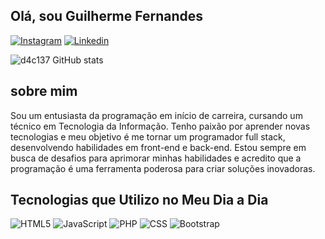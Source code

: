 ## Olá, sou Guilherme Fernandes
[![Instagram](https://img.shields.io/badge/Instagram-E4405F?style=for-the-badge&logo=instagram&logoColor=white)](https://instagram.com/guilherme_d4c137)
[![Linkedin](https://img.shields.io/badge/LinkedIn-0077B5?style=for-the-badge&logo=linkedin&logoColor=white)](http://www.linkedin.com/in/guilherme-fernandes-52b421255)

![d4c137 GitHub stats](https://github-readme-stats.vercel.app/api?username=d4c137&show_icons=true&theme=radical)

## sobre mim
Sou um entusiasta da programação em início de carreira, cursando um técnico em Tecnologia da Informação. Tenho paixão por aprender novas tecnologias e meu objetivo é me tornar um programador full stack, desenvolvendo habilidades em front-end e back-end. Estou sempre em busca de desafios para aprimorar minhas habilidades e acredito que a programação é uma ferramenta poderosa para criar soluções inovadoras.
 

## Tecnologias que Utilizo no Meu Dia a Dia
![HTML5](https://img.shields.io/badge/HTML5-E34F26?style=for-the-badge&logo=html5&logoColor=white) 
![JavaScript](https://img.shields.io/badge/JavaScript-F7DF1E?style=for-the-badge&logo=javascript&logoColor=black) 
![PHP](https://img.shields.io/badge/PHP-777BB4?style=for-the-badge&logo=php&logoColor=white) 
![CSS](https://img.shields.io/badge/CSS-239120?style=for-the-badge&logo=css3&logoColor=white) 
![Bootstrap](https://img.shields.io/badge/Bootstrap-563D7C?style=for-the-badge&logo=bootstrap&logoColor=white)
